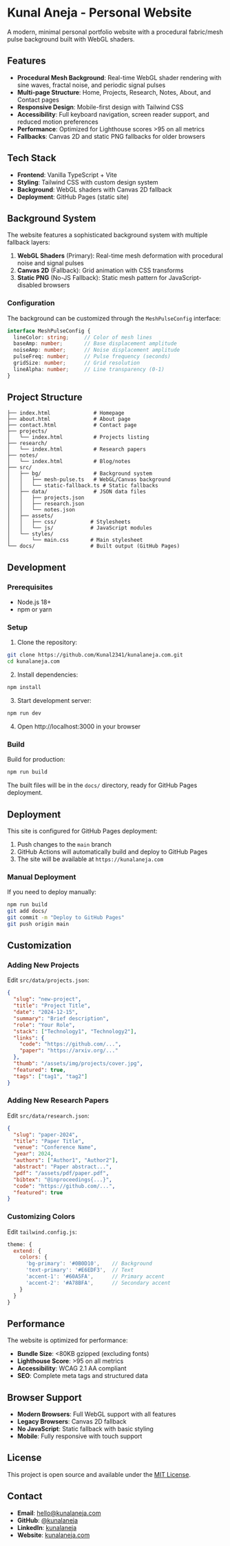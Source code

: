 # Kunal Aneja - Personal Website

A modern, minimal personal portfolio website with a procedural fabric/mesh pulse background built with WebGL shaders.

## Features

- **Procedural Mesh Background**: Real-time WebGL shader rendering with sine waves, fractal noise, and periodic signal pulses
- **Multi-page Structure**: Home, Projects, Research, Notes, About, and Contact pages
- **Responsive Design**: Mobile-first design with Tailwind CSS
- **Accessibility**: Full keyboard navigation, screen reader support, and reduced motion preferences
- **Performance**: Optimized for Lighthouse scores >95 on all metrics
- **Fallbacks**: Canvas 2D and static PNG fallbacks for older browsers

## Tech Stack

- **Frontend**: Vanilla TypeScript + Vite
- **Styling**: Tailwind CSS with custom design system
- **Background**: WebGL shaders with Canvas 2D fallback
- **Deployment**: GitHub Pages (static site)

## Background System

The website features a sophisticated background system with multiple fallback layers:

1. **WebGL Shaders** (Primary): Real-time mesh deformation with procedural noise and signal pulses
2. **Canvas 2D** (Fallback): Grid animation with CSS transforms
3. **Static PNG** (No-JS Fallback): Static mesh pattern for JavaScript-disabled browsers

### Configuration

The background can be customized through the `MeshPulseConfig` interface:

```typescript
interface MeshPulseConfig {
  lineColor: string;     // Color of mesh lines
  baseAmp: number;       // Base displacement amplitude
  noiseAmp: number;      // Noise displacement amplitude
  pulseFreq: number;     // Pulse frequency (seconds)
  gridSize: number;      // Grid resolution
  lineAlpha: number;     // Line transparency (0-1)
}
```

## Project Structure

```
├── index.html              # Homepage
├── about.html              # About page
├── contact.html            # Contact page
├── projects/
│   └── index.html          # Projects listing
├── research/
│   └── index.html          # Research papers
├── notes/
│   └── index.html          # Blog/notes
├── src/
│   ├── bg/                 # Background system
│   │   ├── mesh-pulse.ts   # WebGL/Canvas background
│   │   └── static-fallback.ts # Static fallbacks
│   ├── data/               # JSON data files
│   │   ├── projects.json
│   │   ├── research.json
│   │   └── notes.json
│   ├── assets/
│   │   ├── css/           # Stylesheets
│   │   └── js/            # JavaScript modules
│   └── styles/
│       └── main.css       # Main stylesheet
└── docs/                  # Built output (GitHub Pages)
```

## Development

### Prerequisites

- Node.js 18+ 
- npm or yarn

### Setup

1. Clone the repository:
```bash
git clone https://github.com/Kunal2341/kunalaneja.com.git
cd kunalaneja.com
```

2. Install dependencies:
```bash
npm install
```

3. Start development server:
```bash
npm run dev
```

4. Open http://localhost:3000 in your browser

### Build

Build for production:
```bash
npm run build
```

The built files will be in the `docs/` directory, ready for GitHub Pages deployment.

## Deployment

This site is configured for GitHub Pages deployment:

1. Push changes to the `main` branch
2. GitHub Actions will automatically build and deploy to GitHub Pages
3. The site will be available at `https://kunalaneja.com`

### Manual Deployment

If you need to deploy manually:

```bash
npm run build
git add docs/
git commit -m "Deploy to GitHub Pages"
git push origin main
```

## Customization

### Adding New Projects

Edit `src/data/projects.json`:

```json
{
  "slug": "new-project",
  "title": "Project Title",
  "date": "2024-12-15",
  "summary": "Brief description",
  "role": "Your Role",
  "stack": ["Technology1", "Technology2"],
  "links": {
    "code": "https://github.com/...",
    "paper": "https://arxiv.org/..."
  },
  "thumb": "/assets/img/projects/cover.jpg",
  "featured": true,
  "tags": ["tag1", "tag2"]
}
```

### Adding New Research Papers

Edit `src/data/research.json`:

```json
{
  "slug": "paper-2024",
  "title": "Paper Title",
  "venue": "Conference Name",
  "year": 2024,
  "authors": ["Author1", "Author2"],
  "abstract": "Paper abstract...",
  "pdf": "/assets/pdf/paper.pdf",
  "bibtex": "@inproceedings{...}",
  "code": "https://github.com/...",
  "featured": true
}
```

### Customizing Colors

Edit `tailwind.config.js`:

```javascript
theme: {
  extend: {
    colors: {
      'bg-primary': '#0B0D10',    // Background
      'text-primary': '#E6EDF3',  // Text
      'accent-1': '#60A5FA',      // Primary accent
      'accent-2': '#A78BFA',      // Secondary accent
    }
  }
}
```

## Performance

The website is optimized for performance:

- **Bundle Size**: <80KB gzipped (excluding fonts)
- **Lighthouse Score**: >95 on all metrics
- **Accessibility**: WCAG 2.1 AA compliant
- **SEO**: Complete meta tags and structured data

## Browser Support

- **Modern Browsers**: Full WebGL support with all features
- **Legacy Browsers**: Canvas 2D fallback
- **No JavaScript**: Static fallback with basic styling
- **Mobile**: Fully responsive with touch support

## License

This project is open source and available under the [MIT License](LICENSE).

## Contact

- **Email**: hello@kunalaneja.com
- **GitHub**: [@kunalaneja](https://github.com/kunalaneja)
- **LinkedIn**: [kunalaneja](https://linkedin.com/in/kunalaneja)
- **Website**: [kunalaneja.com](https://kunalaneja.com)
